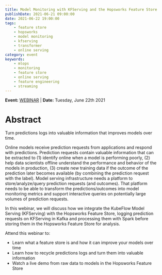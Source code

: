 ```yaml
---
title: Model Monitoring with KFServing and the Hopsworks Feature Store
publishDate: 2021-06-21 09:00:00
date: 2021-06-22 19:00:00
tags:
    - feature store
    - hopsworks
    - model monitoring
    - kfserving
    - transformer
    - online serving
category: event
keywords:
    - mlops
    - monitoring
    - feature store
    - online serving
    - feature engineering
    - streaming
---
```


**Event:** [WEBINAR](https://www.linkedin.com/events/modelmonitoringwithkfservingand6807591151026151424/) | **Date:**  Tuesday, June 22th 2021

# Abstract

Turn predictions logs into valuable information that improves models over time.

Online models receive prediction requests from applications and respond with predictions. Prediction requests contain valuable information that can be extracted to (1) identify online when a model is performing poorly, (2) help data scientists offline understand the performance and behavior of the models in production, (3) create new training data if the outcome of the prediction later becomes available (by combining the prediction request with the label). Model serving infrastructure needs a platform to store/analyze/query prediction requests (and outcomes). That platform needs to be able to transform the predictions/outcomes into model monitoring metrics and support interactive queries on potentially large volumes of prediction requests. 

In this webinar, we will discuss how we integrate the KubeFlow Model Serving (KFServing) with the Hopsworks Feature Store, logging prediction requests on KFServing in Kafka and processing them with Spark before storing them in the Hopsworks Feature Store for analysis.

Attend this webinar to:
- Learn what a feature store is and how it can improve your models over time
- Learn how to recycle predictions logs and turn them into valuable information
- Watch a live demo from raw data to models in the Hopsworks Feature Store
